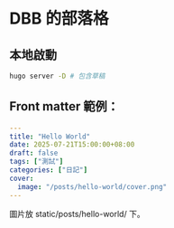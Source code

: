 # DBB 的部落格

## 本地啟動

```bash
hugo server -D # 包含草稿
```

## Front matter 範例：
```yaml
---
title: "Hello World"
date: 2025-07-21T15:00:00+08:00
draft: false
tags: ["測試"]
categories: ["日記"]
cover:
  image: "/posts/hello-world/cover.png"
---
```
圖片放 static/posts/hello-world/ 下。

